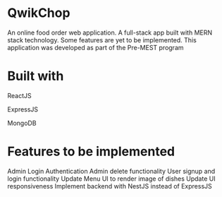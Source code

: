 # QwikChop
An online food order web application. A full-stack app built with MERN stack technology. Some features are yet to be implemented. This application was developed as part of the Pre-MEST program
# Built with
ReactJS

ExpressJS

MongoDB
# Features to be implemented
Admin Login Authentication
Admin delete functionality
User signup and login functionality
Update Menu UI to render image of dishes
Update UI responsiveness
Implement backend with NestJS instead of ExpressJS

